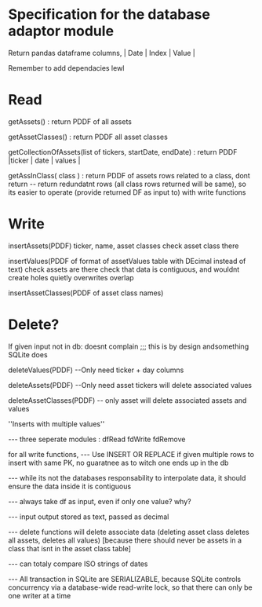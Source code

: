 # Specification for the database adaptor module

Return pandas dataframe columns,
| Date | Index | Value |

Remember to add dependacies lewl

# Read

getAssets() : return PDDF of all assets

getAssetClasses() : return PDDF all asset classes

getCollectionOfAssets(list of tickers, startDate, endDate)
: return PDDF |ticker | date | values |

getAssInClass( class ) : return PDDF of assets rows related to a class, dont return
  -- return redundatnt rows (all class rows returned will be same), so its easier to operate (provide returned DF as input to) with write functions

# Write

insertAssets(PDDF)
  ticker, name, asset classes
check asset class there


insertValues(PDDF of format of assetValues table with DEcimal instead of text)
check assets are there
check that data is contiguous, and wouldnt create holes
quietly overwrites overlap

insertAssetClasses(PDDF of asset class names)

# Delete?
If given input not in db: doesnt complain ;;; this is by design andsomething SQLite does

deleteValues(PDDF)
    --Only need ticker + day columns

deleteAssets(PDDF)
    --Only need asset tickers
    will delete associated values

deleteAssetClasses(PDDF)
    -- only asset
    will delete associated assets and values


''Inserts with multiple values''

--- three seperate modules : dfRead fdWrite fdRemove

for all write functions,
---  Use INSERT OR REPLACE
if given multiple rows to insert with same PK, no guaratnee as to witch one
ends up in the db

--- while its not the databases responsability to interpolate data, it should
ensure the data inside it is contiguous


--- always take df as input, even if only one value? why?

--- input output stored as text, passed as decimal

--- delete functions will delete associate data (deleting asset class deletes all assets, deletes all values) [because there should never be assets in a class that isnt in the asset class table]

--- can totaly compare ISO strings of dates

---  All transaction in SQLite are SERIALIZABLE, because SQLite controls concurrency via a database-wide read-write lock, so that there can only be one writer at a time